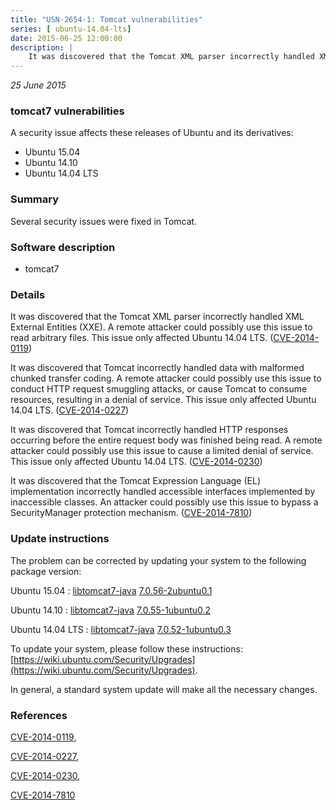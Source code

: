```yaml
---
title: "USN-2654-1: Tomcat vulnerabilities"
series: [ ubuntu-14.04-lts]
date: 2015-06-25 12:00:00
description: |
    It was discovered that the Tomcat XML parser incorrectly handled XML External Entities (XXE). A remote attacker could possibly use this issue to read arbitrary files. This issue only affected Ubuntu 14.04 LTS. ([CVE-2014-0119](http://people.ubuntu.com/~ubuntu-security/cve/CVE-2014-0119))
--- 
```

 
 

*25 June 2015*

### tomcat7 vulnerabilities

A security issue affects these releases of Ubuntu and its derivatives:

* Ubuntu 15.04
* Ubuntu 14.10
* Ubuntu 14.04 LTS

### Summary

Several security issues were fixed in Tomcat. 

### Software description

* tomcat7 

### Details

It was discovered that the Tomcat XML parser incorrectly handled XML External Entities (XXE). A remote attacker could possibly use this issue to read arbitrary files. This issue only affected Ubuntu 14.04 LTS. ([CVE-2014-0119](http://people.ubuntu.com/~ubuntu-security/cve/CVE-2014-0119))

It was discovered that Tomcat incorrectly handled data with malformed chunked transfer coding. A remote attacker could possibly use this issue to conduct HTTP request smuggling attacks, or cause Tomcat to consume resources, resulting in a denial of service. This issue only affected Ubuntu 14.04 LTS. ([CVE-2014-0227](http://people.ubuntu.com/~ubuntu-security/cve/CVE-2014-0227))

It was discovered that Tomcat incorrectly handled HTTP responses occurring before the entire request body was finished being read. A remote attacker could possibly use this issue to cause a limited denial of service. This issue only affected Ubuntu 14.04 LTS. ([CVE-2014-0230](http://people.ubuntu.com/~ubuntu-security/cve/CVE-2014-0230))

It was discovered that the Tomcat Expression Language (EL) implementation incorrectly handled accessible interfaces implemented by inaccessible classes. An attacker could possibly use this issue to bypass a SecurityManager protection mechanism. ([CVE-2014-7810](http://people.ubuntu.com/~ubuntu-security/cve/CVE-2014-7810)) 

### Update instructions

The problem can be corrected by updating your system to the following package version:

Ubuntu 15.04
 : [libtomcat7-java](https://launchpad.net/ubuntu/+source/tomcat7) <span> [7.0.56-2ubuntu0.1](https://launchpad.net/ubuntu/+source/tomcat7/7.0.56-2ubuntu0.1) </span> 

Ubuntu 14.10
 : [libtomcat7-java](https://launchpad.net/ubuntu/+source/tomcat7) <span> [7.0.55-1ubuntu0.2](https://launchpad.net/ubuntu/+source/tomcat7/7.0.55-1ubuntu0.2) </span> 

Ubuntu 14.04 LTS
 : [libtomcat7-java](https://launchpad.net/ubuntu/+source/tomcat7) <span> [7.0.52-1ubuntu0.3](https://launchpad.net/ubuntu/+source/tomcat7/7.0.52-1ubuntu0.3) </span> 

To update your system, please follow these instructions: [https://wiki.ubuntu.com/Security/Upgrades](https://wiki.ubuntu.com/Security/Upgrades).

In general, a standard system update will make all the necessary changes. 

### References

 
 [CVE-2014-0119](http://people.ubuntu.com/~ubuntu-security/cve/CVE-2014-0119), 

 [CVE-2014-0227](http://people.ubuntu.com/~ubuntu-security/cve/CVE-2014-0227), 

 [CVE-2014-0230](http://people.ubuntu.com/~ubuntu-security/cve/CVE-2014-0230), 

 [CVE-2014-7810](http://people.ubuntu.com/~ubuntu-security/cve/CVE-2014-7810)
 

